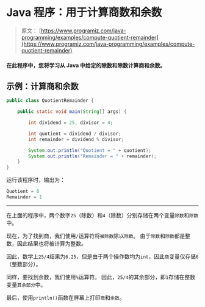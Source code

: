 # Java 程序：用于计算商数和余数

> 原文： [https://www.programiz.com/java-programming/examples/compute-quotient-remainder](https://www.programiz.com/java-programming/examples/compute-quotient-remainder)

#### 在此程序中，您将学习从 Java 中给定的除数和除数计算商和余数。

## 示例：计算商和余数

```java
public class QuotientRemainder {

    public static void main(String[] args) {

        int dividend = 25, divisor = 4;

        int quotient = dividend / divisor;
        int remainder = dividend % divisor;

        System.out.println("Quotient = " + quotient);
        System.out.println("Remainder = " + remainder);
    }
}
```

运行该程序时，输出为：

```java
Quotient = 6
Remainder = 1
```

* * *

在上面的程序中，两个数字`25`（除数）和`4`（除数）分别存储在两个变量`除数`和`除数`中。

现在，为了找到商，我们使用`/`运算符将`被除数`除以`除数`。 由于`除数`和`除数`都是整数，因此结果也将被计算为整数。

因此，数学上`25/4`结果为`6.25`，但是由于两个操作数均为`int`，因此`商`变量仅存储`6`（整数部分）。

同样，要找到余数，我们使用`%`运算符。 因此，`25/4`的其余部分，即`1`存储在整数变量`其余部分`中。

最后，使用`println()`函数在屏幕上打印`商`和`余数`。